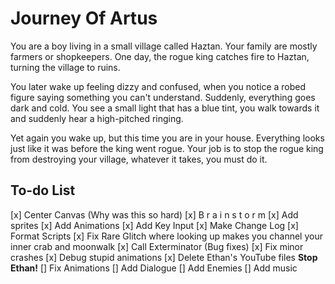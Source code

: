 # Journey Of Artus

You are a boy living in a small village called Haztan. Your family are mostly farmers or shopkeepers. One day, the rogue king catches fire to Haztan, turning the village to ruins.

You later wake up feeling dizzy and confused, when you notice a robed figure saying something you can't understand. Suddenly, everything goes dark and cold. You see a small light that has a blue tint, you walk towards it and suddenly hear a high-pitched ringing.

Yet again you wake up, but this time you are in your house. Everything looks just like it was before the king went rogue. Your job is to stop the rogue king from destroying your village, whatever it takes, you must do it.

## To-do List
[x] Center Canvas (Why was this so hard)
[x] B r a i n s t o r m
[x] Add sprites
[x] Add Animations
[x] Add Key Input
[x] Make Change Log
[x] Format Scripts
[x] Fix Rare Glitch where looking up makes you channel your inner crab and moonwalk
[x] Call Exterminator (Bug fixes)
[x] Fix minor crashes
[x] Debug stupid animations
[x] Delete Ethan's YouTube files **Stop Ethan!**
[] Fix Animations
[] Add Dialogue
[] Add Enemies
[] Add music
